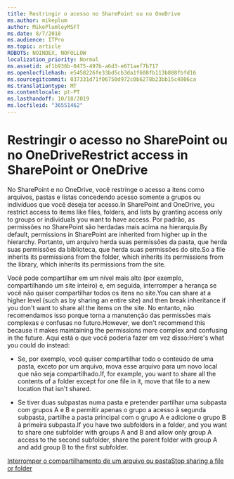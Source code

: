 ```yaml
---
title: Restringir o acesso no SharePoint ou no OneDrive
ms.author: mikeplum
author: MikePlumleyMSFT
ms.date: 8/7/2018
ms.audience: ITPro
ms.topic: article
ROBOTS: NOINDEX, NOFOLLOW
localization_priority: Normal
ms.assetid: af1b936b-0475-497b-a6d3-e671aef7b717
ms.openlocfilehash: e5458226fe33bd5cb3da1f608fb113b888fbfd16
ms.sourcegitcommit: 037331d71f06750d972c0b6278b23bb15c4806ca
ms.translationtype: MT
ms.contentlocale: pt-PT
ms.lasthandoff: 10/18/2019
ms.locfileid: "36551462"
---
```

# <a name="restrict-access-in-sharepoint-or-onedrive"></a><span data-ttu-id="fbe86-102">Restringir o acesso no SharePoint ou no OneDrive</span><span class="sxs-lookup"><span data-stu-id="fbe86-102">Restrict access in SharePoint or OneDrive</span></span>

<span data-ttu-id="fbe86-103">No SharePoint e no OneDrive, você restringe o acesso a itens como arquivos, pastas e listas concedendo acesso somente a grupos ou indivíduos que você deseja ter acesso.</span><span class="sxs-lookup"><span data-stu-id="fbe86-103">In SharePoint and OneDrive, you restrict access to items like files, folders, and lists by granting access only to groups or individuals you want to have access.</span></span> <span data-ttu-id="fbe86-104">Por padrão, as permissões no SharePoint são herdadas mais acima na hierarquia.</span><span class="sxs-lookup"><span data-stu-id="fbe86-104">By default, permissions in SharePoint are inherited from higher up in the hierarchy.</span></span> <span data-ttu-id="fbe86-105">Portanto, um arquivo herda suas permissões da pasta, que herda suas permissões da biblioteca, que herda suas permissões do site.</span><span class="sxs-lookup"><span data-stu-id="fbe86-105">So a file inherits its permissions from the folder, which inherits its permissions from the library, which inherits its permissions from the site.</span></span>
  
<span data-ttu-id="fbe86-106">Você pode compartilhar em um nível mais alto (por exemplo, compartilhando um site inteiro) e, em seguida, interromper a herança se você não quiser compartilhar todos os itens no site.</span><span class="sxs-lookup"><span data-stu-id="fbe86-106">You can share at a higher level (such as by sharing an entire site) and then break inheritance if you don't want to share all the items on the site.</span></span> <span data-ttu-id="fbe86-107">No entanto, não recomendamos isso porque torna a manutenção das permissões mais complexas e confusas no futuro.</span><span class="sxs-lookup"><span data-stu-id="fbe86-107">However, we don't recommend this because it makes maintaining the permissions more complex and confusing in the future.</span></span> <span data-ttu-id="fbe86-108">Aqui está o que você poderia fazer em vez disso:</span><span class="sxs-lookup"><span data-stu-id="fbe86-108">Here's what you could do instead:</span></span>
  
- <span data-ttu-id="fbe86-109">Se, por exemplo, você quiser compartilhar todo o conteúdo de uma pasta, exceto por um arquivo, mova esse arquivo para um novo local que não seja compartilhado.</span><span class="sxs-lookup"><span data-stu-id="fbe86-109">If, for example, you want to share all the contents of a folder except for one file in it, move that file to a new location that isn't shared.</span></span>
    
- <span data-ttu-id="fbe86-110">Se tiver duas subpastas numa pasta e pretender partilhar uma subpasta com grupos A e B e permitir apenas o grupo a acesso à segunda subpasta, partilhe a pasta principal com o grupo A e adicione o grupo B à primeira subpasta.</span><span class="sxs-lookup"><span data-stu-id="fbe86-110">If you have two subfolders in a folder, and you want to share one subfolder with groups A and B and allow only group A access to the second subfolder, share the parent folder with group A and add group B to the first subfolder.</span></span>
    
[<span data-ttu-id="fbe86-111">Interromper o compartilhamento de um arquivo ou pasta</span><span class="sxs-lookup"><span data-stu-id="fbe86-111">Stop sharing a file or folder </span></span>](https://go.microsoft.com/fwlink/?linkid=2008861)
  

